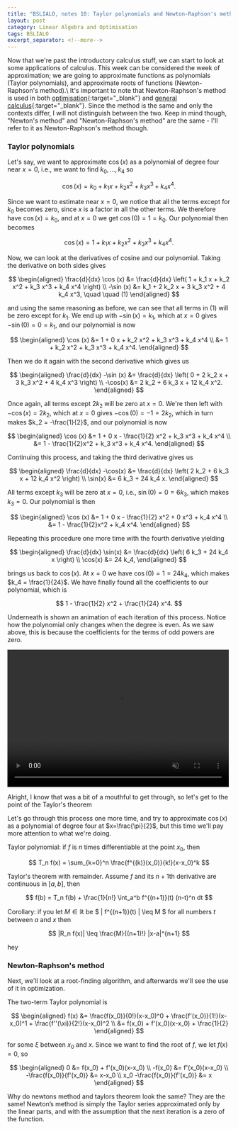 ```yaml
---
title: "BSLIALO, notes 10: Taylor polynomials and Newton-Raphson's method"
layout: post
category: Linear Algebra and Optimisation
tags: BSLIALO
excerpt_separator: <!--more-->
---
```

Now that we're past the introductory calculus stuff, we can start to look at some applications of calculus. This week can be considered the week of approximation; we are going to approximate functions as polynomials (Taylor polynomials), and approximate roots of functions (Newton-Raphson's method).\\
It's important to note that Newton-Raphson's method is used in both [optimisation](https://en.wikipedia.org/wiki/Newton's_method_in_optimization){:target="_blank"} and [general calculus](https://en.wikipedia.org/wiki/Newton%27s_method){:target="_blank"}. Since the method is the same and only the contexts differ, I will not distinguish between the two. Keep in mind though, "Newton's method" and "Newton-Raphson's method" are the same - I'll refer to it as Newton-Raphson's method though.

### Taylor polynomials
Let's say, we want to approximate $\cos (x)$ as a polynomial of degree four near $x=0$, i.e., we want to find $k_0, \dots, k_4$ so

$$
\cos (x) = k_0 + k_1 x + k_2 x^2 + k_3 x^3 + k_4 x^4.
$$

<!--more-->
Since we want to estimate near $x=0$, we notice that all the terms except for $k_0$ becomes zero, since $x$ is a factor in all the other terms. We therefore have $\cos(x) = k_0$, and at $x=0$ we get $\cos(0) = 1 = k_0$. Our polynomial then becomes

$$
\cos (x) = 1 + k_1 x + k_2 x^2 + k_3 x^3 + k_4 x^4.
$$

Now, we can look at the derivatives of cosine and our polynomial. Taking the derivative on both sides gives

$$ \begin{aligned}
\frac{d}{dx} \cos (x) &= \frac{d}{dx} \left( 1 + k_1 x + k_2 x^2 + k_3 x^3 + k_4 x^4 \right) \\
-\sin (x) &= k_1 + 2 k_2 x + 3 k_3 x^2 + 4 k_4 x^3, \quad \quad (1)
\end{aligned} $$

and using the same reasoning as before, we can see that all terms in $(1)$ will be zero except for $k_1$. We end up with $-\sin (x) = k_1$, which at $x=0$ gives $-\sin (0) = 0 = k_1$, and our polynomial is now

$$ \begin{aligned}
\cos (x) &= 1 + 0 x + k_2 x^2 + k_3 x^3 + k_4 x^4 \\
&= 1 + k_2 x^2 + k_3 x^3 + k_4 x^4.
\end{aligned} $$

Then we do it again with the second derivative which gives us 

$$ \begin{aligned}
\frac{d}{dx} -\sin (x) &= \frac{d}{dx} \left( 0 + 2 k_2 x + 3 k_3 x^2 + 4 k_4 x^3 \right) \\
-\cos(x) &= 2 k_2 + 6 k_3 x + 12 k_4 x^2.
\end{aligned} $$

Once again, all terms except $2k_2$ will be zero at $x=0$. We're then left with $-\cos(x) = 2 k_2$, which at $x=0$ gives $-\cos(0) = -1 = 2 k_2$, which in turn makes $k_2 = -\frac{1}{2}$, and our polynomial is now

$$ \begin{aligned}
\cos (x) &= 1 + 0 x - \frac{1}{2} x^2 + k_3 x^3 + k_4 x^4 \\
&= 1 - \frac{1}{2}x^2 + k_3 x^3 + k_4 x^4.
\end{aligned} $$

Continuing this process, and taking the third derivative gives us

$$ \begin{aligned}
\frac{d}{dx} -\cos(x) &= \frac{d}{dx} \left( 2 k_2 + 6 k_3 x + 12 k_4 x^2 \right) \\
\sin(x) &= 6 k_3 + 24 k_4 x.
\end{aligned} $$

All terms except $k_3$ will be zero at $x=0$, i.e., $\sin(0) = 0 = 6 k_3$, which makes $k_3 = 0$. Our polynomial is then

$$ \begin{aligned}
\cos (x) &= 1 + 0 x - \frac{1}{2} x^2 + 0 x^3 + k_4 x^4 \\
&= 1 - \frac{1}{2}x^2 + k_4 x^4.
\end{aligned} $$

Repeating this procedure one more time with the fourth derivative yielding

$$ \begin{aligned}
\frac{d}{dx} \sin(x) &= \frac{d}{dx} \left( 6 k_3 + 24 k_4 x \right) \\
\cos(x) &= 24 k_4,
\end{aligned} $$

brings us back to $\cos(x)$. At $x=0$ we have $\cos(0) = 1 = 24 k_4$, which makes $k_4 = \frac{1}{24}$. We have finally found all the coefficients to our polynomial, which is

$$
1 - \frac{1}{2} x^2 + \frac{1}{24} x^4.
$$

Underneath is shown an animation of each iteration of this process. Notice how the polynomial only changes when the degree is even. As we saw above, this is because the coefficients for the terms of odd powers are zero.

<video width="500" height="310" loop muted autoplay>
    <source src="{{ site.url }}/pages/extra/bslialo-notes-10/fig_01.mp4" type="video/mp4">
</video>

Alright, I know that was a bit of a mouthful to get through, so let's get to the point of the Taylor's theorem

Let's go through this process one more time, and try to approximate $\cos (x)$ as a polynomial of degree four at $x=\frac{\pi}{2}$, but this time we'll pay more attention to what we're doing.


Taylor polynomial: if $f$ is $n$ times differentiable at the point $x_0$, then

$$
T_n f(x) = \sum_{k=0}^n \frac{f^{(k)}(x_0)}{k!}(x-x_0)^k
$$

Taylor's theorem with remainder. Assume $f$ and its $n+1$th derivative are continuous in $[a,b]$, then

$$
f(b) = T_n f(b) + \frac{1}{n!} \int_a^b f^{(n+1)}(t) (n-t)^n dt
$$

Corollary: if you let $M \in \mathbb{R}$ be $ \| f^{(n+1)}(t) \| \leq M $ for all numbers $t$ between $a$ and $x$ then

$$
|R_n f(x)| \leq \frac{M}{(n+1)!} |x-a|^{n+1}
$$

hey

### Newton-Raphson's method
Next, we'll look at a root-finding algorithm, and afterwards we'll see the use of it in optimization.



The two-term Taylor polynomial is

$$ \begin{aligned}
f(x) &= \frac{f(x_0)}{0!}(x-x_0)^0 + \frac{f'(x_0)}{1!}(x-x_0)^1 + \frac{f''(\xi)}{2!}(x-x_0)^2 \\
&= f(x_0) + f'(x_0)(x-x_0) + \frac{1}{2}
\end{aligned} $$

for some $\xi$ between $x_0$ and $x$.
Since we want to find the root of $f$, we let $f(x)=0$, so

$$ \begin{aligned}
0 &= f(x_0) + f'(x_0)(x-x_0) \\
-f(x_0) &= f'(x_0)(x-x_0) \\
-\frac{f(x_0)}{f'(x_0)} &= x-x_0 \\
x_0 -\frac{f(x_0)}{f'(x_0)} &= x
\end{aligned} $$


Why do newtons method and taylors theorem look the same?
They are the same! Newton’s method is simply the Taylor series approximated only by the linear parts, and with the assumption that the next iteration is a zero of the function.


